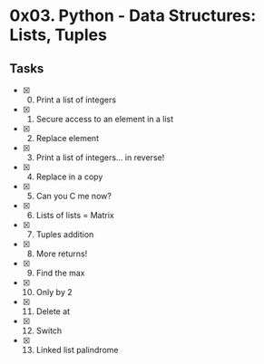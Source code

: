# 0x03. Python - Data Structures: Lists, Tuples

## Tasks
 - [x] 0. Print a list of integers
 - [x] 1. Secure access to an element in a list
 - [x] 2. Replace element
 - [x] 3. Print a list of integers... in reverse!
 - [x] 4. Replace in a copy
 - [x] 5. Can you C me now?
 - [x] 6. Lists of lists = Matrix
 - [x] 7. Tuples addition
 - [x] 8. More returns!
 - [x] 9. Find the max
 - [x] 10. Only by 2
 - [x] 11. Delete at
 - [x] 12. Switch
 - [x] 13. Linked list palindrome
